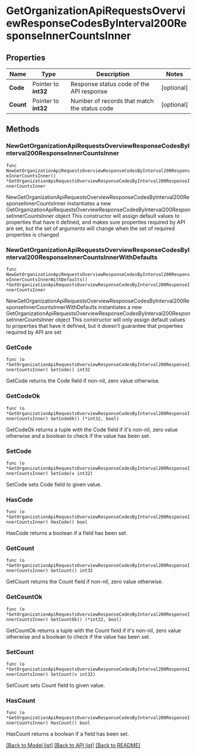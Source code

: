 # GetOrganizationApiRequestsOverviewResponseCodesByInterval200ResponseInnerCountsInner

## Properties

Name | Type | Description | Notes
------------ | ------------- | ------------- | -------------
**Code** | Pointer to **int32** | Response status code of the API response | [optional] 
**Count** | Pointer to **int32** | Number of records that match the status code | [optional] 

## Methods

### NewGetOrganizationApiRequestsOverviewResponseCodesByInterval200ResponseInnerCountsInner

`func NewGetOrganizationApiRequestsOverviewResponseCodesByInterval200ResponseInnerCountsInner() *GetOrganizationApiRequestsOverviewResponseCodesByInterval200ResponseInnerCountsInner`

NewGetOrganizationApiRequestsOverviewResponseCodesByInterval200ResponseInnerCountsInner instantiates a new GetOrganizationApiRequestsOverviewResponseCodesByInterval200ResponseInnerCountsInner object
This constructor will assign default values to properties that have it defined,
and makes sure properties required by API are set, but the set of arguments
will change when the set of required properties is changed

### NewGetOrganizationApiRequestsOverviewResponseCodesByInterval200ResponseInnerCountsInnerWithDefaults

`func NewGetOrganizationApiRequestsOverviewResponseCodesByInterval200ResponseInnerCountsInnerWithDefaults() *GetOrganizationApiRequestsOverviewResponseCodesByInterval200ResponseInnerCountsInner`

NewGetOrganizationApiRequestsOverviewResponseCodesByInterval200ResponseInnerCountsInnerWithDefaults instantiates a new GetOrganizationApiRequestsOverviewResponseCodesByInterval200ResponseInnerCountsInner object
This constructor will only assign default values to properties that have it defined,
but it doesn't guarantee that properties required by API are set

### GetCode

`func (o *GetOrganizationApiRequestsOverviewResponseCodesByInterval200ResponseInnerCountsInner) GetCode() int32`

GetCode returns the Code field if non-nil, zero value otherwise.

### GetCodeOk

`func (o *GetOrganizationApiRequestsOverviewResponseCodesByInterval200ResponseInnerCountsInner) GetCodeOk() (*int32, bool)`

GetCodeOk returns a tuple with the Code field if it's non-nil, zero value otherwise
and a boolean to check if the value has been set.

### SetCode

`func (o *GetOrganizationApiRequestsOverviewResponseCodesByInterval200ResponseInnerCountsInner) SetCode(v int32)`

SetCode sets Code field to given value.

### HasCode

`func (o *GetOrganizationApiRequestsOverviewResponseCodesByInterval200ResponseInnerCountsInner) HasCode() bool`

HasCode returns a boolean if a field has been set.

### GetCount

`func (o *GetOrganizationApiRequestsOverviewResponseCodesByInterval200ResponseInnerCountsInner) GetCount() int32`

GetCount returns the Count field if non-nil, zero value otherwise.

### GetCountOk

`func (o *GetOrganizationApiRequestsOverviewResponseCodesByInterval200ResponseInnerCountsInner) GetCountOk() (*int32, bool)`

GetCountOk returns a tuple with the Count field if it's non-nil, zero value otherwise
and a boolean to check if the value has been set.

### SetCount

`func (o *GetOrganizationApiRequestsOverviewResponseCodesByInterval200ResponseInnerCountsInner) SetCount(v int32)`

SetCount sets Count field to given value.

### HasCount

`func (o *GetOrganizationApiRequestsOverviewResponseCodesByInterval200ResponseInnerCountsInner) HasCount() bool`

HasCount returns a boolean if a field has been set.


[[Back to Model list]](../README.md#documentation-for-models) [[Back to API list]](../README.md#documentation-for-api-endpoints) [[Back to README]](../README.md)


